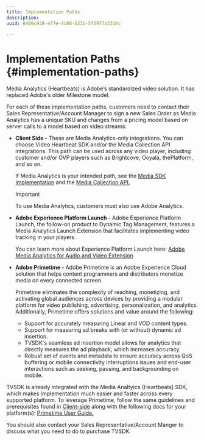 ```yaml
---
title: Implementation Paths
description: 
uuid: 8400c938-e77e-4c88-b23b-5f5977a5316c

---
```


# Implementation Paths {#implementation-paths}

Media Analytics (Heartbeats) is Adobe’s standardized video solution. It has replaced Adobe's older Milestone model.

For each of these implementation paths, customers need to contact their Sales Representative/Account Manager to sign a new Sales Order as Media Analytics has a unique SKU and changes from a pricing model based on server calls to a model based on video streams:

* **Client Side -** These are Media Analytics-only integrations. You can choose Video Heartbeat SDK and/or the Media Collection API integrations. This path can be used across any video player, including customer and/or OVP players such as Brightcove, Ooyala, thePlatform, and so on.

   If Media Analytics is your intended path, see the [Media SDK Implementation](/help/sdk-implement/setup/setup-overview.md) and the [Media Collection API.](/help/media-collection-api/mc-api-overview.md)

   >[!IMPORTANT]
   >
   >To use Media Analytics, customers must also use Adobe Analytics.

* **Adobe Experience Platform Launch -** Adobe Experience Platform Launch, the follow-on product to Dynamic Tag Management, features a Media Analytics Launch Extension that facilitates implementing video tracking in your players.

   You can learn more about Experience Platform Launch here: [Adobe Media Analytics for Audio and Video Extension](https://docs.adobe.com/content/help/en/launch/using/extensions-ref/adobe-extension/media-analytics-extension/overview.html)
* **Adobe Primetime -** Adobe Primetime is an Adobe Experience Cloud solution that helps content programmers and distributors monetize media on every connected screen.

   Primetime eliminates the complexity of reaching, monetizing, and activating global audiences across devices by providing a modular platform for video publishing, advertising, personalization, and analytics. Additionally, Primetime offers solutions and value around the following:

   * Support for accurately measuring Linear and VOD content types. 
   * Support for measuring ad breaks with (or without) dynamic ad insertion. 
   * TVSDK's seamless ad insertion model allows for analytics that directly measures the ad playback, which increases accuracy. 
   * Robust set of events and metadata to ensure accuracy across QoS buffering or mobile connectivity interruptions issues and end-user interactions such as seeking, pausing, and backgrounding on mobile. 
<!--
   * Integrated support for Nielsen DTVR (linear) with ID3 metadata and DCR with CMS metadata.
-->

   TVSDK is already integrated with the Media Analtyics (Heartbeats) SDK, which makes implementation much easier and faster across every supported platform. <!--Primetime also supports the partnership with Nielsen.--> To leverage Primetime, follow the same guidelines and prerequisites found in [Client-side](/help/intro-to-ava/implementation-paths/client-side-path.md) along with the following docs for your platform(s): [Primetime User Guide.](https://helpx.adobe.com/primetime/user-guide.html)

   You should also contact your Sales Representative/Account Manger to discuss what you need to do to purchase TVSDK.

